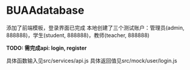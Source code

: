 # BUAAdatabase
添加了前端模板，登录界面已完成
本地创建了三个测试账户：管理员(admin, 888888)，学生(student, 888888)，教师(teacher, 888888)

**TODO: 需完成api: login, register**

具体函数输入见src/services/api.js
具体返回值见src/mock/user/login.js